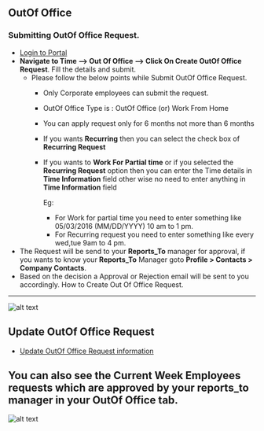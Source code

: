 OutOf Office
------------
### Submitting OutOf Office Request.
- [Login to Portal](../../../office/forgot-password.html "Login")
- **Navigate to Time --> Out Of Office --> Click On Create OutOf Office Request**. Fill the details and submit.
   - Please follow the below points while Submit OutOf Office Request.
       - Only Corporate employees can submit the request.
       - OutOf Office Type is : OutOf Office (or) Work From Home
       - You can apply request only for 6 months not more than 6 months
       - If you wants **Recurring** then you can select the check box of **Recurring Request**
       - If you wants to **Work For Partial time** or if you selected the **Recurring Request** option then you can enter the Time details in **Time Information** field other wise no need to enter anything in **Time Information** field
          
           Eg:
           - For Work for partial time you need to enter something like 05/03/2016 (MM/DD/YYYY) 10 am to 1 pm.
           - For Recurring request you need to enter something like every wed,tue 9am to 4 pm.
- The Request will be send to your **Reports_To** manager for approval, if you wants to know your **Reports_To** Manager goto  **Profile > Contacts > Company Contacts**.
- Based on the decision a Approval or Rejection email will be sent to you accordingly.
How to Create Out Of Office Request.
----
![alt text](../../../images/timesheets/outofoffice/create-ooo-request.png "Out Of Office")

Update OutOf Office Request
----
- [Update OutOf Office Request information](../../../office/timesheets/OutOfOffice/update-outofoffice-request.html "Update OutOf Office Request")

You can also see the **Current Week Employees** requests which are approved by your reports_to manager in your OutOf Office tab.
----
![alt text](../../../images/timesheets/outofoffice/current-week-employees.png "Out Of Office")
